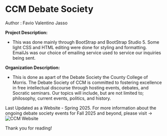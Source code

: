 <h1>CCM Debate Society</h1>

Author : Favio Valentino Jasso 

**Project Description:**
- This was done mainly through BootStrap and BootStrap Studio 5. Some light CSS and HTML editing were done for styling and formatting. EmailJs was our choice of emailing service used to service our inquiries being sent. 

**Organization Description:**
- This is done as apart of the Debate Society the County College of Morris. The Debate Society of CCM is committed to fostering excellence in free intellectual discourse through hosting events, debates, and Socratic seminars. Our topics will include, but are not limited to; philosophy, current events, politics, and history. 

Last Updated as a Website - Spring 2025. For more information about the ongoing debate society events for Fall 2025 and beyond, please visit -> ![CCM Website](https://www.ccm.edu/meet-ccm/campus-life/student-clubs-and-organizations/)

Thank you for reading!

